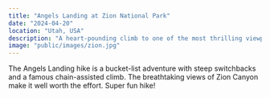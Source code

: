 ```yaml
---
title: "Angels Landing at Zion National Park"
date: "2024-04-20"
location: "Utah, USA"
description: "A heart-pounding climb to one of the most thrilling viewpoints in the U.S."
image: "public/images/zion.jpg"
---
```


The Angels Landing hike is a bucket-list adventure with steep switchbacks and a famous chain-assisted climb.
The breathtaking views of Zion Canyon make it well worth the effort. Super fun hike!